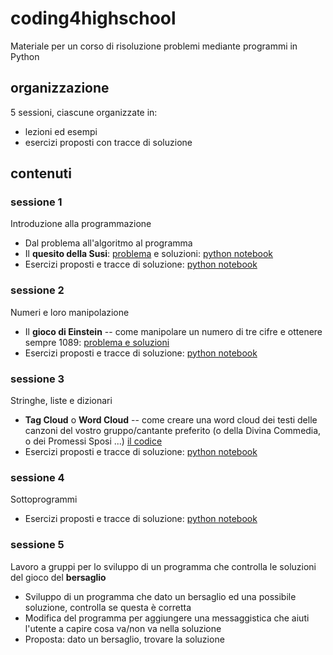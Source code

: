 # coding4highschool
Materiale per un corso di risoluzione problemi mediante programmi in Python

## organizzazione
5 sessioni, ciascune organizzate in:
+ lezioni ed esempi
+ esercizi proposti con tracce di soluzione

## contenuti

### sessione 1
Introduzione alla programmazione
+ Dal problema all'algoritmo al programma
+ Il **quesito della Susi**: [problema](susi.md) e soluzioni: [python notebook](susi.ipynb)
+ Esercizi proposti e tracce di soluzione: [python notebook](Esercizi1.ipynb)

### sessione 2
Numeri e loro manipolazione
+ Il **gioco di Einstein** -- come manipolare un numero di tre cifre e ottenere sempre 1089: [problema e soluzioni](Einstein.ipynb)
+ Esercizi proposti e tracce di soluzione: [python notebook](Esercizi2.ipynb)

### sessione 3
Stringhe, liste e dizionari
+ **Tag Cloud** o **Word Cloud** -- come creare una word cloud dei testi delle canzoni del vostro gruppo/cantante preferito (o della Divina Commedia, o dei Promessi Sposi ...) [il codice](CloudTag.ipynb)
+ Esercizi proposti e tracce di soluzione: [python notebook](Esercizi3.ipynb)

### sessione 4
Sottoprogrammi
+ Esercizi proposti e tracce di soluzione: [python notebook](Esercizi4.ipynb)


### sessione 5
Lavoro a gruppi per lo sviluppo di un programma che controlla le soluzioni del gioco del **bersaglio**
+ Sviluppo di un programma che dato un bersaglio ed una possibile soluzione, controlla se questa è corretta
+ Modifica del programma per aggiungere una messaggistica che aiuti l'utente a capire cosa va/non va nella soluzione
+ Proposta: dato un bersaglio, trovare la soluzione


